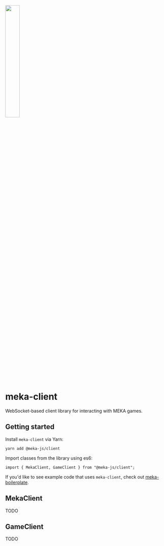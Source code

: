 <img src="https://playmeka.com/meka-logo-black.svg" width="30%" />

# meka-client

WebSocket-based client library for interacting with MEKA games.

## Getting started
Install `meka-client` via Yarn:
```
yarn add @meka-js/client
```
Import classes from the library using es6:
```
import { MekaClient, GameClient } from "@meka-js/client";
```
If you'd like to see example code that uses `meka-client`, check out [meka-boilerplate](https://github.com/playmeka/meka-boilerplate). 

## MekaClient

TODO

## GameClient

TODO

